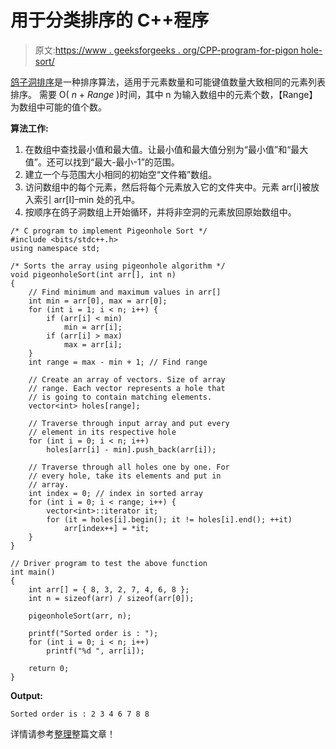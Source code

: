 # 用于分类排序的 C++程序

> 原文:[https://www . geeksforgeeks . org/CPP-program-for-pigon hole-sort/](https://www.geeksforgeeks.org/cpp-program-for-pigeonhole-sort/)

[鸽子洞排序](https://en.wikipedia.org/wiki/Pigeonhole_sort)是一种排序算法，适用于元素数量和可能键值数量大致相同的元素列表排序。
需要 O( *n* + *Range* )时间，其中 n 为输入数组中的元素个数，【Range】为数组中可能的值个数。

**算法工作:**

1.  在数组中查找最小值和最大值。让最小值和最大值分别为“最小值”和“最大值”。还可以找到“最大-最小-1”的范围。
2.  建立一个与范围大小相同的初始空“文件箱”数组。
3.  访问数组中的每个元素，然后将每个元素放入它的文件夹中。元素 arr[i]被放入索引 arr[I]–min 处的孔中。
4.  按顺序在鸽子洞数组上开始循环，并将非空洞的元素放回原始数组中。

```
/* C program to implement Pigeonhole Sort */
#include <bits/stdc++.h>
using namespace std;

/* Sorts the array using pigeonhole algorithm */
void pigeonholeSort(int arr[], int n)
{
    // Find minimum and maximum values in arr[]
    int min = arr[0], max = arr[0];
    for (int i = 1; i < n; i++) {
        if (arr[i] < min)
            min = arr[i];
        if (arr[i] > max)
            max = arr[i];
    }
    int range = max - min + 1; // Find range

    // Create an array of vectors. Size of array
    // range. Each vector represents a hole that
    // is going to contain matching elements.
    vector<int> holes[range];

    // Traverse through input array and put every
    // element in its respective hole
    for (int i = 0; i < n; i++)
        holes[arr[i] - min].push_back(arr[i]);

    // Traverse through all holes one by one. For
    // every hole, take its elements and put in
    // array.
    int index = 0; // index in sorted array
    for (int i = 0; i < range; i++) {
        vector<int>::iterator it;
        for (it = holes[i].begin(); it != holes[i].end(); ++it)
            arr[index++] = *it;
    }
}

// Driver program to test the above function
int main()
{
    int arr[] = { 8, 3, 2, 7, 4, 6, 8 };
    int n = sizeof(arr) / sizeof(arr[0]);

    pigeonholeSort(arr, n);

    printf("Sorted order is : ");
    for (int i = 0; i < n; i++)
        printf("%d ", arr[i]);

    return 0;
}
```

**Output:**

```
Sorted order is : 2 3 4 6 7 8 8

```

详情请参考[整理](https://www.geeksforgeeks.org/pigeonhole-sort/)整篇文章！